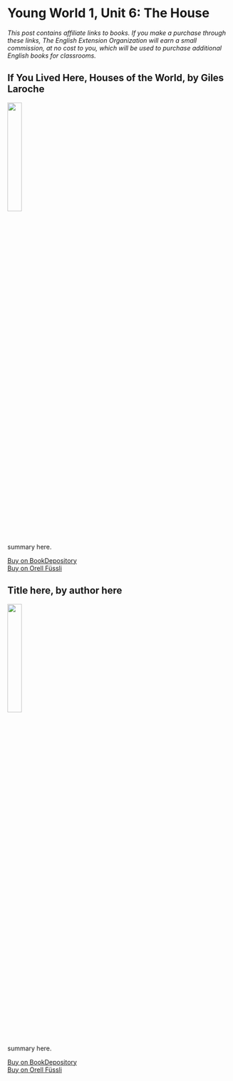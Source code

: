 # Young World 1, Unit 6: The House
*This post contains affiliate links to books. If you make a purchase through these links, The English Extension Organization will earn a small commission, at no cost to you, which will be used to purchase additional English books for classrooms.*



## If You Lived Here, Houses of the World, by Giles Laroche

<img src="imgurlinkhere.png" width="25%" />

summary here.

<a href="bookdepository link here" rel="nofollow"> Buy on BookDepository</a>  
<a href="orell fussli link here" rel="nofollow">Buy on Orell Füssli</a>




## Title here, by author here

<img src="imgurlinkhere.png" width="25%" />

summary here.

<a href="bookdepository link here" rel="nofollow"> Buy on BookDepository</a>  
<a href="orell fussli link here" rel="nofollow">Buy on Orell Füssli</a>
<!--stackedit_data:
eyJoaXN0b3J5IjpbLTE3NTIwNDg4OTYsLTgxODc4MTQwNCwtMT
IxNzE1MjM3OF19
-->